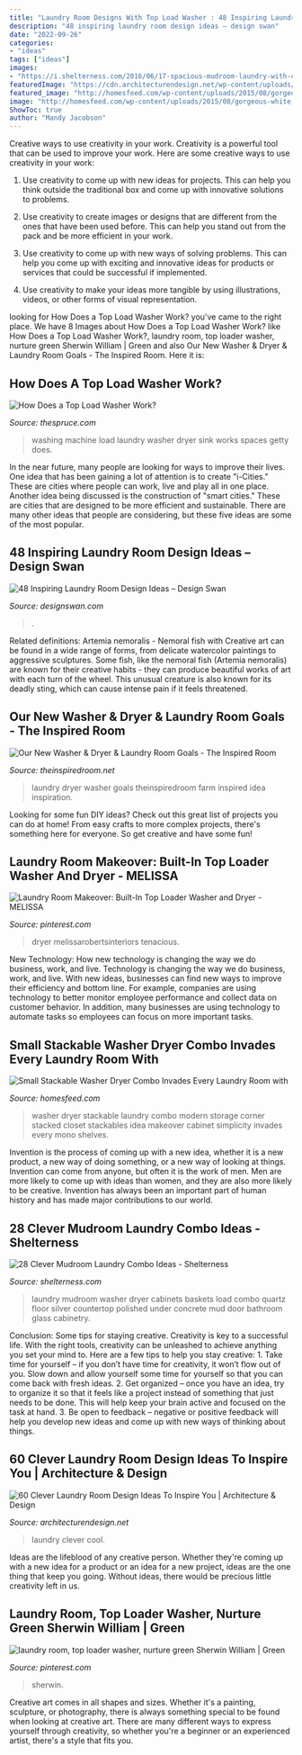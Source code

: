 ```yaml
---
title: "Laundry Room Designs With Top Load Washer : 48 Inspiring Laundry Room Design Ideas – Design Swan"
description: "48 inspiring laundry room design ideas – design swan"
date: "2022-09-26"
categories:
- "ideas"
tags: ["ideas"]
images:
- "https://i.shelterness.com/2016/06/17-spacious-mudroom-laundry-with-cabinets.jpg"
featuredImage: "https://cdn.architecturendesign.net/wp-content/uploads/2015/11/AD-Clever-Laundry-Room-Design-Ideas-51.jpg"
featured_image: "http://homesfeed.com/wp-content/uploads/2015/08/gorgeous-white-laundry-room-design-with-corner-storage-idea-with-small-stackable-washer-dryer-combo-design-and-modern-lighting.jpg"
image: "http://homesfeed.com/wp-content/uploads/2015/08/gorgeous-white-laundry-room-design-with-corner-storage-idea-with-small-stackable-washer-dryer-combo-design-and-modern-lighting.jpg"
ShowToc: true
author: "Mandy Jacobson"
---
```



Creative ways to use creativity in your work.
Creativity is a powerful tool that can be used to improve your work. Here are some creative ways to use creativity in your work:
1. Use creativity to come up with new ideas for projects. This can help you think outside the traditional box and come up with innovative solutions to problems.

2. Use creativity to create images or designs that are different from the ones that have been used before. This can help you stand out from the pack and be more efficient in your work.

3. Use creativity to come up with new ways of solving problems. This can help you come up with exciting and innovative ideas for products or services that could be successful if implemented.

4. Use creativity to make your ideas more tangible by using illustrations, videos, or other forms of visual representation.

	

		
looking for How Does a Top Load Washer Work? you've came to the right place. We have 8 Images about How Does a Top Load Washer Work? like How Does a Top Load Washer Work?, laundry room, top loader washer, nurture green Sherwin William | Green and also Our New Washer &amp; Dryer &amp; Laundry Room Goals - The Inspired Room. Here it is:
		
    
## How Does A Top Load Washer Work?

<img loading=lazy src="https://www.thespruce.com/thmb/1HhVEz-efWBPsIMuUwpsmZb0WsY=/5198x3466/filters:fill(auto,1)/washing-machine--dryer-and-sink-in-laundry-room-519518119-5aa1f9e5119fa80037d73fe2.jpg" onerror="this.onerror=null;this.src='https://tse2.mm.bing.net/th?id=OIP.usdcSChq7amxhZejblFWUQHaE8&amp;pid=15.1';" alt="How Does a Top Load Washer Work?">

_Source: thespruce.com_

>washing machine load laundry washer dryer sink works spaces getty does. 

	

In the near future, many people are looking for ways to improve their lives. One idea that has been gaining a lot of attention is to create "i-Cities." These are cities where people can work, live and play all in one place. Another idea being discussed is the construction of "smart cities." These are cities that are designed to be more efficient and sustainable. There are many other ideas that people are considering, but these five ideas are some of the most popular.

    
## 48 Inspiring Laundry Room Design Ideas – Design Swan

<img loading=lazy src="https://img.designswan.com/2015/08/laundryRoom/36.jpg" onerror="this.onerror=null;this.src='https://tse2.mm.bing.net/th?id=OIP.dz6_WgRYFQKhfmxUMx-V3gHaHW&amp;pid=15.1';" alt="48 Inspiring Laundry Room Design Ideas – Design Swan">

_Source: designswan.com_

>. 

	

Related definitions: Artemia nemoralis - Nemoral fish with
Creative art can be found in a wide range of forms, from delicate watercolor paintings to aggressive sculptures. Some fish, like the nemoral fish (Artemia nemoralis) are known for their creative habits - they can produce beautiful works of art with each turn of the wheel. This unusual creature is also known for its deadly sting, which can cause intense pain if it feels threatened.

    
## Our New Washer &amp; Dryer &amp; Laundry Room Goals - The Inspired Room

<img loading=lazy src="https://theinspiredroom.net/wp-content/uploads/2016/03/Laundry-Room-Idea-Roly-Poly-Farm.jpg" onerror="this.onerror=null;this.src='https://tse2.mm.bing.net/th?id=OIP.16lYZA2ZpTuuaJJAnuNQlgHaLI&amp;pid=15.1';" alt="Our New Washer &amp; Dryer &amp; Laundry Room Goals - The Inspired Room">

_Source: theinspiredroom.net_

>laundry dryer washer goals theinspiredroom farm inspired idea inspiration. 

	

Looking for some fun DIY ideas? Check out this great list of projects you can do at home! From easy crafts to more complex projects, there's something here for everyone. So get creative and have some fun!

    
## Laundry Room Makeover: Built-In Top Loader Washer And Dryer - MELISSA

<img loading=lazy src="https://i.pinimg.com/originals/39/9b/74/399b745fba71f0e81eae400baaa93994.jpg" onerror="this.onerror=null;this.src='https://tse3.mm.bing.net/th?id=OIP.LtzSZs90ka8YWVrJSMdEJQHaLH&amp;pid=15.1';" alt="Laundry Room Makeover: Built-In Top Loader Washer and Dryer - MELISSA">

_Source: pinterest.com_

>dryer melissarobertsinteriors tenacious. 

	

New Technology: How new technology is changing the way we do business, work, and live.
Technology is changing the way we do business, work, and live. With new ideas, businesses can find new ways to improve their efficiency and bottom line. For example, companies are using technology to better monitor employee performance and collect data on customer behavior. In addition, many businesses are using technology to automate tasks so employees can focus on more important tasks.

    
## Small Stackable Washer Dryer Combo Invades Every Laundry Room With

<img loading=lazy src="http://homesfeed.com/wp-content/uploads/2015/08/gorgeous-white-laundry-room-design-with-corner-storage-idea-with-small-stackable-washer-dryer-combo-design-and-modern-lighting.jpg" onerror="this.onerror=null;this.src='https://tse2.mm.bing.net/th?id=OIP.VlPxA0Hg_6Sb4HaM3Tih-wHaLH&amp;pid=15.1';" alt="Small Stackable Washer Dryer Combo Invades Every Laundry Room with">

_Source: homesfeed.com_

>washer dryer stackable laundry combo modern storage corner stacked closet stackables idea makeover cabinet simplicity invades every mono shelves. 

	

Invention is the process of coming up with a new idea, whether it is a new product, a new way of doing something, or a new way of looking at things. Invention can come from anyone, but often it is the work of men. Men are more likely to come up with ideas than women, and they are also more likely to be creative. Invention has always been an important part of human history and has made major contributions to our world.

    
## 28 Clever Mudroom Laundry Combo Ideas - Shelterness

<img loading=lazy src="https://i.shelterness.com/2016/06/17-spacious-mudroom-laundry-with-cabinets.jpg" onerror="this.onerror=null;this.src='https://tse4.mm.bing.net/th?id=OIP.zskpIQ9Jvxkeuxekb7fy8AHaJ0&amp;pid=15.1';" alt="28 Clever Mudroom Laundry Combo Ideas - Shelterness">

_Source: shelterness.com_

>laundry mudroom washer dryer cabinets baskets load combo quartz floor silver countertop polished under concrete mud door bathroom glass cabinetry. 

	

Conclusion: Some tips for staying creative.
Creativity is key to a successful life. With the right tools, creativity can be unleashed to achieve anything you set your mind to. Here are a few tips to help you stay creative: 1. Take time for yourself – if you don’t have time for creativity, it won’t flow out of you. Slow down and allow yourself some time for yourself so that you can come back with fresh ideas. 2. Get organized – once you have an idea, try to organize it so that it feels like a project instead of something that just needs to be done. This will help keep your brain active and focused on the task at hand. 3. Be open to feedback – negative or positive feedback will help you develop new ideas and come up with new ways of thinking about things.
    
## 60 Clever Laundry Room Design Ideas To Inspire You | Architecture &amp; Design

<img loading=lazy src="https://cdn.architecturendesign.net/wp-content/uploads/2015/11/AD-Clever-Laundry-Room-Design-Ideas-51.jpg" onerror="this.onerror=null;this.src='https://tse4.mm.bing.net/th?id=OIP.1FrMq7aiQsBeywaii7uQOAHaJ4&amp;pid=15.1';" alt="60 Clever Laundry Room Design Ideas To Inspire You | Architecture &amp; Design">

_Source: architecturendesign.net_

>laundry clever cool. 

	

Ideas are the lifeblood of any creative person. Whether they're coming up with a new idea for a product or an idea for a new project, ideas are the one thing that keep you going. Without ideas, there would be precious little creativity left in us.

    
## Laundry Room, Top Loader Washer, Nurture Green Sherwin William | Green

<img loading=lazy src="http://i.pinimg.com/736x/6f/e8/d7/6fe8d73da8d5fbe5f67dd695d61d7300.jpg" onerror="this.onerror=null;this.src='https://tse4.mm.bing.net/th?id=OIP.5uQKNan77HOZ0fPQHOikjAHaJ3&amp;pid=15.1';" alt="laundry room, top loader washer, nurture green Sherwin William | Green">

_Source: pinterest.com_

>sherwin. 

	

Creative art comes in all shapes and sizes. Whether it's a painting, sculpture, or photography, there is always something special to be found when looking at creative art. There are many different ways to express yourself through creativity, so whether you're a beginner or an experienced artist, there's a style that fits you.

